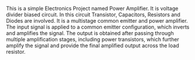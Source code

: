 This is a simple Electronics Project named Power Amplifier. It is voltage divider biased circuit. In this circuit Transistor, Capacitors, Resistors and Diodes are involved. It is a multistage common emitter and power amplifier.
The input signal is applied to a common emitter configuration, which inverts and amplifies the signal. The output is obtained after passing through multiple amplification stages, including power transistors, which further amplify the signal and provide the final amplified output across the load resistor.
